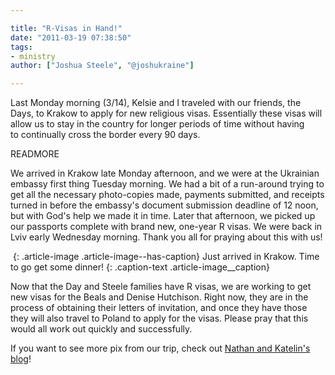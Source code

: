 ```yaml
---

title: "R-Visas in Hand!"
date: "2011-03-19 07:38:50"
tags:
- ministry
author: ["Joshua Steele", "@joshukraine"]

---
```


Last Monday morning (3/14), Kelsie and I traveled with our friends, the Days, to Krakow to apply for new religious visas. Essentially these visas will allow us to stay in the country for longer periods of time without having to continually cross the border every 90 days.

READMORE

We arrived in Krakow late Monday afternoon, and we were at the Ukrainian embassy first thing Tuesday morning. We had a bit of a run-around trying to get all the necessary photo-copies made, payments submitted, and receipts turned in before the embassy's document submission deadline of 12 noon, but with God's help we made it in time. Later that afternoon, we picked up our passports complete with brand new, one-year R visas. We were back in Lviv early Wednesday morning. Thank you all for praying about this with us!

<a href="//d21yo20tm8bmc2.cloudfront.net/2011/03/IMG_4890.jpeg"><img class="size-medium wp-image-1217 " src="//d21yo20tm8bmc2.cloudfront.net/2011/03/IMG_4890-300x225.jpg" alt="" /></a>
{: .article-image .article-image--has-caption}
Just arrived in Krakow. Time to go get some dinner!
{: .caption-text .article-image__caption}

Now that the Day and Steele families have R visas, we are working to get new visas for the Beals and Denise Hutchison. Right now, they are in the process of obtaining their letters of invitation, and once they have those they will also travel to Poland to apply for the visas. Please pray that this would all work out quickly and successfully.

If you want to see more pix from our trip, check out <a href="http://daysinukraine.com/">Nathan and Katelin's blog</a>!
